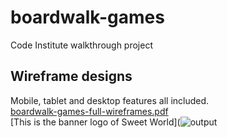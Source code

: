 # boardwalk-games
Code Institute walkthrough project

## Wireframe designs
Mobile, tablet and desktop features all included.
<br />
[boardwalk-games-full-wireframes.pdf](https://github.com/user-attachments/files/17692398/boardwalk-games-full-wireframes.pdf)
<br />
[This is the banner logo of Sweet World](![output](https://github.com/user-attachments/assets/b63b6ce3-3b13-4cea-8285-b232bd3cc81e)
